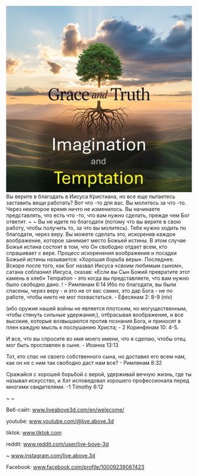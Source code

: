 ![Video cover image](../cover.jpg)
Вы верите в благодать в Иисуса Кристиана, но все еще пытаетесь заставить вещи работать?
Вот что -то для вас.
Вы молитесь за что -то.
Через некоторое время ничто не изменилось.
Вы начинаете представлять, что есть что -то, что вам нужно сделать, прежде чем Бог ответит. ~ ~
Вы не идете по благодати (потому что вы верите в свою работу, чтобы получить то, за что вы молитесь).
Тебе нужно ходить по благодати, через веру.
Вы можете сделать это, искоренив каждое воображение, которое занимает место Божьей истины.
В этом случае Божья истина состоит в том, что Он свободно отдает всем, кто спрашивает с вере.
Процесс искоренения воображения и посадки Божьей истины называется: «Хорошая борьба веры».
Последнее.
Вскоре после того, как Бог назвал Иисуса «своим любимым сыном», сатана соблазнил Иисуса, сказав: «Если вы Сын Божий превратите этот камень в хлеб»
Tempation - это когда вы представляете, что вам нужно было свободно дано.
! - Римлянам 6:14
Ибо по благодати, вы были спасены, через веру - и это не от вас самих, это дар Бога - не по работе, чтобы никто не мог похвастаться. - Ефесянам 2: 8-9 (niv)


(ибо оружие нашей войны не является плотским, но могущественным, чтобы стянуть сильные удержания;), отбрасывая воображение, и все высокие, которые возвышаются против познания Бога, и приносят в плен каждую мысль к послушанию Христа; - 2 Коринфянам 10: 4-5.


И все, что вы спросите во имя моего имени, что я сделаю, чтобы отец мог быть прославлен в сыне. - Иоанна 13:13

Тот, кто спас не своего собственного сына, но доставил его всем нам, как он не с ним так свободно даст нам все? - Римлянам 8:32

Сражайся с хорошей борьбой с верой, удерживай вечную жизнь, где ты называл искусство, и Хэт исповедовал хорошего профессионала перед многими свидетелями. -1 Timothy 6:12

~ ~

Веб-сайт: www.liveabove3d.com/en/welecome/

youtube: www.youtube.com/@live.above.3d

tiktok: www.tiktok.com


reddit: www.reddit.com/user/live-bove-3d

~ www.instagram.com/live.above.3d

Facebook: www.facebook.com/profile/10009239087423




